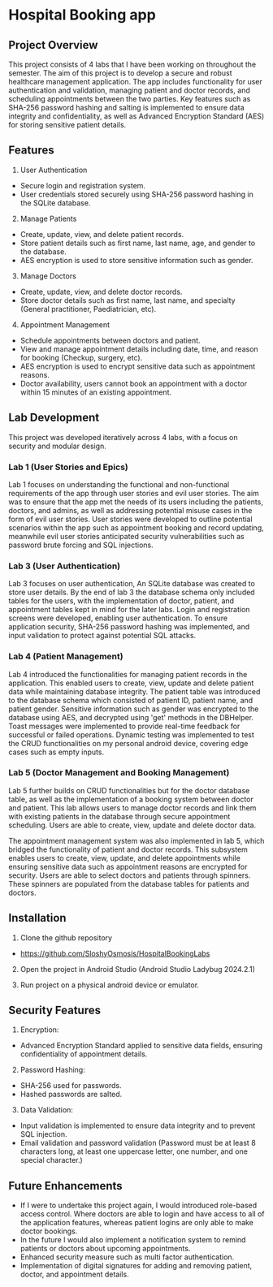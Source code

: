 # Hospital Booking app
## Project Overview

This project consists of 4 labs that I have been working on throughout the semester. The aim of this project is to develop a secure and robust healthcare management application. 
The app includes functionality for user authentication and validation, managing patient and doctor records, and scheduling appointments between the two parties.
Key features such as SHA-256 password hashing and salting is implemented to ensure data integrity and confidentiality, as well as Advanced Encryption Standard (AES) for storing sensitive patient details.

## Features

1. User Authentication
+ Secure login and registration system.
+ User credentials stored securely using SHA-256 password hashing in the SQLite database.

2. Manage Patients
+ Create, update, view, and delete patient records.
+ Store patient details such as first name, last name, age, and gender to the database.
+ AES encryption is used to store sensitive information such as gender.

3. Manage Doctors
+ Create, update, view, and delete doctor records.
+ Store doctor details such as first name, last name, and specialty (General practitioner, Paediatrician, etc).

4. Appointment Management
+ Schedule appointments between doctors and patient.
+ View and manage appointment details including date, time, and reason for booking (Checkup, surgery, etc).
+ AES encryption is used to encrypt sensitive data such as appointment reasons.
+ Doctor availability, users cannot book an appointment with a doctor within 15 minutes of an existing appointment.

## Lab Development

This project was developed iteratively across 4 labs, with a focus on security and modular design.

### Lab 1 (User Stories and Epics)

Lab 1 focuses on understanding the functional and non-functional requirements of the app through user stories and evil user stories.
The aim was to ensure that the app met the needs of its users including the patients, doctors, and admins, as well as addressing potential misuse cases in the form of evil user stories.
User stories were developed to outline potential scenarios within the app such as appointment booking and record updating, meanwhile evil user stories anticipated security vulnerabilities such as password brute forcing and SQL injections.

### Lab 3 (User Authentication)

Lab 3 focuses on user authentication, An SQLite database was created to store user details. By the end of lab 3 the database schema only included tables for the users, with the implementation of doctor, patient, and appointment tables kept in mind for the later labs.
Login and registration screens were developed, enabling user authentication. To ensure application security, SHA-256 password hashing was implemented, and input validation to protect against potential SQL attacks.

### Lab 4 (Patient Management)

Lab 4 introduced the functionalities for managing patient records in the application. This enabled users to create, view, update and delete patient data while maintaining database integrity.
The patient table was introduced to the database schema which consisted of patient ID, patient name, and patient gender. Sensitive information such as gender was encrypted to the database using AES, and decrypted using 'get' methods in the DBHelper.
Toast messages were implemented to provide real-time feedback for successful or failed operations. Dynamic testing was implemented to test the CRUD functionalities on my personal android device, covering edge cases such as empty inputs.

### Lab 5 (Doctor Management and Booking Management)

Lab 5 further builds on CRUD functionalities but for the doctor database table, as well as the implementation of a booking system between doctor and patient. This lab allows users to manage doctor records and link them with existing patients in the database through secure appointment scheduling.
Users are able to create, view, update and delete doctor data. 

The appointment management system was also implemented in lab 5, which bridged the functionality of patient and doctor records. This subsystem enables users to create, view, update, and delete appointments while ensuring sensitive data such as appointment reasons are encrypted for security.
Users are able to select doctors and patients through spinners. These spinners are populated from the database tables for patients and doctors.


## Installation

1. Clone the github repository
+ https://github.com/SloshyOsmosis/HospitalBookingLabs

2. Open the project in Android Studio (Android Studio Ladybug 2024.2.1)

3. Run project on a physical android device or emulator.

## Security Features

1. Encryption:
+ Advanced Encryption Standard applied to sensitive data fields, ensuring confidentiality of appointment details.

2. Password Hashing:
+ SHA-256 used for passwords.
+ Hashed passwords are salted.

3. Data Validation:
+ Input validation is implemented to ensure data integrity and to prevent SQL injection.
+ Email validation and password validation (Password must be at least 8 characters long, at least one uppercase letter, one number, and one special character.)

## Future Enhancements

+ If I were to undertake this project again, I would introduced role-based access control. Where doctors are able to login and have access to all of the application features, whereas patient logins are only able to make doctor bookings.
+ In the future I would also implement a notification system to remind patients or doctors about upcoming appointments. 
+ Enhanced security measure such as multi factor authentication.
+ Implementation of digital signatures for adding and removing patient, doctor, and appointment details.
